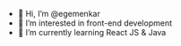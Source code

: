 - 👋 Hi, I’m @egemenkar
- 👀 I’m interested in front-end development
- 🌱 I’m currently learning React JS & Java


<!---
egemenkar/egemenkar is a ✨ special ✨ repository because its `README.md` (this file) appears on your GitHub profile.
You can click the Preview link to take a look at your changes.
--->
